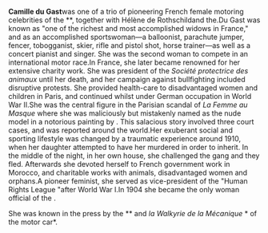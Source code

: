 **Camille du Gast**was one of a trio of pioneering French female motoring celebrities of the **, together with Hélène de Rothschildand  the.Du Gast was known as "one of the richest and most accomplished widows in France," and as an accomplished sportswoman—a balloonist, parachute jumper, fencer, tobogganist, skier, rifle and pistol shot, horse trainer—as well as a concert pianist and singer. She was the second woman to compete in an international motor race.In France, she later became renowned for her extensive charity work. She was president of the *Société protectrice des animaux*  until her death, and her campaign against bullfighting included disruptive  protests. She provided health-care to disadvantaged women and children in Paris, and continued whilst under German occupation in World War II.She was the central figure in the Parisian scandal of *La Femme au Masque* where she was maliciously but mistakenly named as the nude model in a notorious painting by . This salacious story involved three court cases, and was reported around the world.Her exuberant social and sporting lifestyle was changed by a traumatic experience around 1910, when her daughter attempted to have her murdered in order to inherit. In the middle of the night, in her own house, she challenged the gang and they fled. Afterwards she devoted herself to French government work in Morocco, and charitable works with animals, disadvantaged women and orphans.A pioneer feminist, she served as vice-president of the  "Human Rights League "after World War I.In 1904 she became the only woman official of the  .

She was known in the press by the  ** and *la Walkyrie de la Mécanique* * of the motor car*.